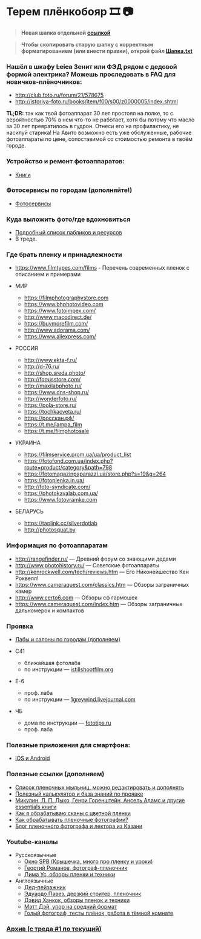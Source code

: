 # Терем плёнкобояр 🎞 📷

> **Новая шапка отдельной [ссылкой](https://rentry.co/plenka_op)**

> **Чтобы скопировать старую шапку с корректным форматированием (или внести правки), открой файл [Шапка.txt](Шапка.txt)**

### Нашёл в шкафу ~~Leica~~ Зенит или ФЭД рядом с дeдовой формой электрика? Можешь проследовать в FAQ для новичков-плёночников:
* <http://club.foto.ru/forum/21/578675>
* <http://istoriya-foto.ru/books/item/f00/s00/z0000005/index.shtml>

**TL;DR:** так как твой фотоаппарат 30 лет простоял на полке, то с вероятностью 70% в нем что-то не работает, хотя бы потому что масло за 30 лет превратилось в гудрон. Отнеси его на профилактику, не насилуй старика!
На Авито возможно есть уже обслуженные, рабочие фотоаппараты по цене, сопоставимой со стоимостью ремонта в твоём городе.

### Устройство и ремонт фотоаппаратов:
* [Книги](rentry.co/plenka_books)

### Фотосервисы по городам (дополняйте!)
* [Фотосервисы](rentry.co/plenka_services)

### Куда выложить фото/где вдохновиться
* [Подробный список пабликов и ресурсов](https://rentry.co/plenka_resources)
* В треде.

### Где брать пленку и принадлежности
* <https://www.filmtypes.com/films> - Перечень современных пленок с описанием и примерами

* МИР
    * <https://filmphotographystore.com>
    * <https://www.bhphotovideo.com>
    * <https://www.fotoimpex.com/>
    * <http://www.macodirect.de/>
    * <https://buymorefilm.com/>
    * <http://www.adorama.com/>
    * <https://www.aliexpress.com/>
* РОССИЯ
    * <http://www.ekta-f.ru/>
    * <http://d-76.ru/>
    * <http://shop.sreda.photo/>
    * <http://foqusstore.com/>
    * <http://maxilabphoto.ru/>
    * <https://www.dns-shop.ru/>
    * <http://wonderfoto.ru/>
    * <https://pola-store.ru/>
    * <https://tochkacveta.ru/>
    * <https://росскан.рф/>
	 * <https://t.me/lampa_film>
	 * <https://t.me/filmphotosale>
* УКРАИНА
    * <https://filmservice.prom.ua/ua/product_list>
    * <https://fotofond.com.ua/index.php?route=product/category&path=798>
    * <https://fotomagazinpaparazzi.ua/store.php?s=19&g=264>
    * <https://fotoplenka.in.ua/>
    * <http://foto-syndicate.com/>
    * <https://photokavalab.com.ua/>
    * <https://www.fotovramke.com>
* БЕЛАРУСЬ
    * <https://taplink.cc/silverdotlab>
    * <http://photosquat.by>
 
### Информация по фотоаппаратам

* <http://rangefinder.ru/> — Древний форум со знающими дедами
* <http://www.photohistory.ru/> — Советские фотоаппараты
* <http://kenrockwell.com/tech/reviews.htm> — Его Никонейшество Кен Роквелл!
* <https://www.cameraquest.com/classics.htm> — Обзоры заграничных камер
* <http://www.certo6.com> — Обзоры сф гармошек
* <https://www.cameraquest.com/index.htm> — Обзоры заграничных дальномерок и компактов

### Проявка

* [Лабы и салоны по городам (дополняем)](rentry.co/plenka_develop)

* С41
    * ближайшая фотолаба
    * по инструкции — [istillshootfilm.org](<http://istillshootfilm.org/post/522283334/how-to-develop-color-film-at-home-c-41>)
* E-6
    * проф. лаба
    * по инструкции — [1greywind.livejournal.com](<https://1greywind.livejournal.com/458524.html>)
* ЧБ
    * дома по инструкции — [fototips.ru](<http://fototips.ru/praktika/plyonochnaya-fotografiya-proyavka-chyorno-beloj-plyonki/>)
    * проф. лаба

### Полезные приложения для смартфона:
* [iOS и Android](rentry.co/plenka_apps)

### Полезные ссылки (дополняем)

* [Cписок пленочных мыльниц, можно редактировать и дополнять](<https://docs.google.com/document/d/1t52y90g1Li3QSRodMvXftNJEaUv4bp5EJA6W78bGimA/edit>)
* [Полезный калькулятор и база знаний по проявке](<http://www.digitaltruth.com/devchart.php?doc=timetemp>)
* [Микулин, Л. П. Дыко, Генри Горенштейн, Ансель Адамс и другие essentials книги](plenka_books)
* [Как я обрабатываю сканы с цветной пленки](<https://pavel-kosenko.livejournal.com/681353.html>)
* [Как обрабатывать пленочные фотографии?](<https://blog.sreda.photo/2017/02/15/postprocess/>)
* [Блог пленочного фотографа и лектора из Казани](<https://endingmirage.com/>)

### Youtube-каналы

* Русскоязычные
    * [Окно SPB (Крышечка, много про пленку и уроки)](<https://www.youtube.com/channel/UCXs7FVszx93s8f2Q4N3QskQ>)
    * [Георгий Романов, фотограф-пленочник](<https://www.youtube.com/channel/UC437bSFsWpWOtYYhApXsHng>)
    * [Дима Ус, обзоры пленки и техники](<https://www.youtube.com/channel/UCIEChNFUMsUcrDxc40EUX2w>)
* Англоязычные
    *  [Дед-пейзажник](<https://www.youtube.com/channel/UC7FAbyJQdQTudmCJanZFRBg>)
    *  [Эдуардо Павез, дерзкий стритер, пленочник](<https://www.youtube.com/user/ProfetaParanoia>)
    *  [Дэвид Ханкок, обзоры пленок и техники](<https://www.youtube.com/channel/UCrZlzcRfCKLngZnqNTmTQjw>)
    *  [Мэтт Дэй, упор на средний формат](<https://www.youtube.com/user/mattdayphotofilmshow>)
    *  [Голый фотограф, тесты плёнок, работа в тёмной комнате](<https://www.youtube.com/c/TheNakedPhotographer/videos>)

### [Архив (с треда #1 по текущий)](rentry.co/plenka_archive)

